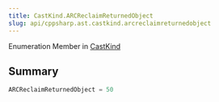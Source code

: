 ```yaml
---
title: CastKind.ARCReclaimReturnedObject
slug: api/cppsharp.ast.castkind.arcreclaimreturnedobject
---
```

Enumeration Member in [CastKind](/api/cppsharp/ast/castkind)

## Summary



```csharp
ARCReclaimReturnedObject = 50
```


